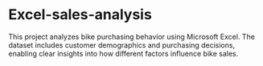 # Excel-sales-analysis
This project analyzes bike purchasing behavior using Microsoft Excel. The dataset includes customer demographics and purchasing decisions, enabling clear insights into how different factors influence bike sales.
